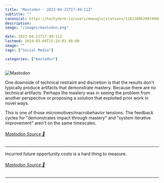 ```yaml
---
title: "Mastodon - 2023-04-21T17:49:11Z"
subtitle: ""
canonical: https://hachyderm.io/users/mweagle/statuses/110238063092990821
description:
image: "/images/mastodon.png"

date: 2023-04-21T17:49:11Z
lastmod: 2024-03-09T15:24:03-08:00
image: ""
tags: ["Social Media"]

categories: ["mastodon"]
---
```

![Mastodon](/images/mastodon.png)

<p>One downside of technical restraint and discretion is that the results don&#39;t typically produce artifacts that demonstrate mastery. Because there are no technical artifacts. Perhaps the mastery was in seeing the problem from another perspective or proposing a solution that exploited prior work in novel ways. </p><p>This is one of those micromotives/macrobehavior tensions. The feedback cycles for &quot;demonstrates impact through mastery&quot; and &quot;system iterative improvement&quot; aren&#39;t on the same timescales.</p>


###### [Mastodon Source 🐘](https://hachyderm.io/@mweagle/110238063092990821)

___

<p>Incurred future opportunity costs is a hard thing to measure.</p>


###### [Mastodon Source 🐘](https://hachyderm.io/@mweagle/110238071542583406)

___
